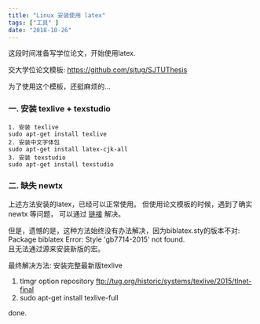 ```yaml
---
title: "Linux 安装使用 latex"
tags: ["工具" ]
date: "2018-10-26"
---
```


这段时间准备写学位论文，开始使用latex.
<!--more-->

交大学位论文模板: https://github.com/sjtug/SJTUThesis

为了使用这个模板，还挺麻烦的...  

### 一. 安装 texlive + texstudio
    1. 安装 texlive
    sudo apt-get install texlive  
    2. 安装中文字体包
    sudo apt-get install latex-cjk-all  
    3. 安装 texstudio
    sudo apt-get install texstudio

### 二. 缺失 newtx
   上述方法安装的latex，已经可以正常使用。
   但使用论文模板的时候，遇到了确实 newtx 等问题， 可以通过
   [链接](https://tex.stackexchange.com/questions/137428/tlmgr-cannot-setup-tlpdb) 解决。  
    
   但是，遗憾的是，这种方法始终没有办法解决，因为biblatex.sty的版本不对:  
       Package biblatex Error: Style 'gb7714-2015' not found.  
   且无法通过源来安装新版的宏。  
   
   最终解决方法: 安装完整最新版texlive  
   1. tlmgr option repository ftp://tug.org/historic/systems/texlive/2015/tlnet-final  
   2. sudo apt-get install texlive-full

done.